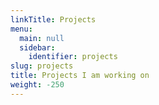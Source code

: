 ```yaml
---
linkTitle: Projects
menu:
  main: null
  sidebar:
    identifier: projects
slug: projects
title: Projects I am working on
weight: -250
---
```


